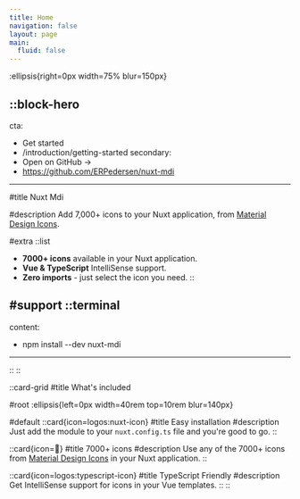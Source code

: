 ```yaml
---
title: Home
navigation: false
layout: page
main:
  fluid: false
---
```


:ellipsis{right=0px width=75% blur=150px}

::block-hero
---
cta:
  - Get started
  - /introduction/getting-started
secondary:
  - Open on GitHub →
  - https://github.com/ERPedersen/nuxt-mdi
---

#title
Nuxt Mdi

#description
Add 7,000+ icons to your Nuxt application, from [Material Design Icons](https://pictogrammers.com/library/mdi/).

#extra
  ::list
  - **7000+ icons** available in your Nuxt application.
  - **Vue & TypeScript** IntelliSense support.
  - **Zero imports** - just select the icon you need.
  ::

#support
  ::terminal
  ---
  content:
  - npm install --dev nuxt-mdi
  ---
  ::
::

::card-grid
#title
What's included

#root
:ellipsis{left=0px width=40rem top=10rem blur=140px}

#default
  ::card{icon=logos:nuxt-icon}
  #title
  Easy installation
  #description
  Just add the module to your `nuxt.config.ts` file and you're good to go.
  ::

  ::card{icon=🚀}
  #title
  7000+ icons
  #description
  Use any of the 7000+ icons from [Material Design Icons](https://pictogrammers.com/library/mdi/) in your Nuxt application.
  ::

  ::card{icon=logos:typescript-icon}
  #title
  TypeScript Friendly
  #description
  Get IntelliSense support for icons in your Vue templates.
  ::
::
